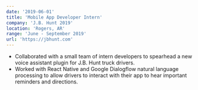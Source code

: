 ```yaml
---
date: '2019-06-01'
title: 'Mobile App Developer Intern'
company: 'J.B. Hunt 2019'
location: 'Rogers, AR'
range: 'June - September 2019'
url: 'https://jbhunt.com'
---
```


- Collaborated with a small team of intern developers to spearhead a new voice assistant plugin for J.B. Hunt truck drivers.
- Worked with React Native and Google Dialogflow natural language processing to allow drivers to interact with their app to hear important reminders and directions.
